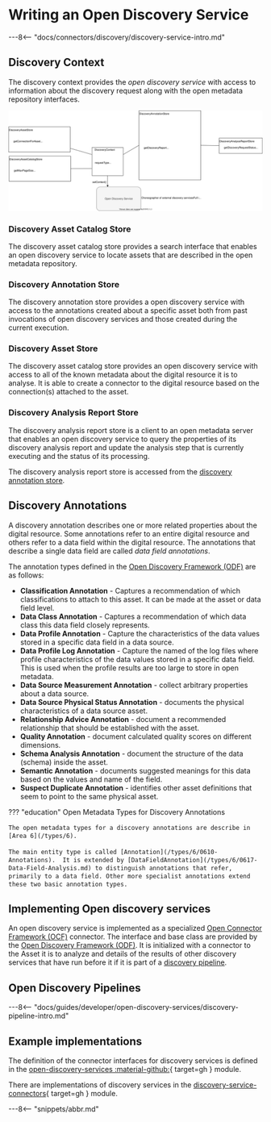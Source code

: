 <!-- SPDX-License-Identifier: CC-BY-4.0 -->
<!-- Copyright Contributors to the ODPi Egeria project. -->

# Writing an Open Discovery Service

---8<-- "docs/connectors/discovery/discovery-service-intro.md"


## Discovery Context

The discovery context provides the *open discovery service* with access to information about the discovery request along with the open metadata repository interfaces.

![Structure of the discovery context](/frameworks/odf/discovery-context.svg)

### Discovery Asset Catalog Store

The discovery asset catalog store provides a search interface that enables an open discovery service to locate assets that are described in the open metadata repository.

### Discovery Annotation Store

The discovery annotation store provides a open discovery service with access to the annotations created about a specific asset both from past invocations of open discovery services and those created during the current execution.

### Discovery Asset Store

The discovery asset catalog store provides an open discovery service with access to all of the known metadata about the digital resource it is to analyse.  It is able to create a connector to the digital resource based on the connection(s) attached to the asset.

### Discovery Analysis Report Store

The discovery analysis report store is a client to an open metadata server that enables an open discovery service to query the properties of its discovery analysis report and update the analysis step that is currently executing and the status of its processing.

The discovery analysis report store is accessed from the [discovery annotation store](#discovery-annotation-store).


## Discovery Annotations

A discovery annotation describes one or more related properties about the digital resource. Some annotations refer to an entire digital resource and others refer to a data field within the digital resource.   The annotations that describe a single data field are called *data field annotations*.

The annotation types defined in the  [Open Discovery Framework (ODF)](/frameworks/odf/overview) are as follows:

* **Classification Annotation** - Captures a recommendation of which classifications to attach to this asset.  It can be made at the asset or data field level.
* **Data Class Annotation** - Captures a recommendation of which data class this data field closely represents.
* **Data Profile Annotation** - Capture the characteristics of the data values stored in a specific data field in a data source.
* **Data Profile Log Annotation** - Capture the named of the log files where profile characteristics of the data values stored in a specific data field.  This is used when the profile results are too large to store in open metadata.
* **Data Source Measurement Annotation** - collect arbitrary properties about a data source.
* **Data Source Physical Status Annotation** - documents the physical characteristics of a data source asset.
* **Relationship Advice Annotation** - document a recommended relationship that should be established with the asset.
* **Quality Annotation** - document calculated quality scores on different dimensions.
* **Schema Analysis Annotation** - document the structure of the data (schema) inside the asset.
* **Semantic Annotation** - documents suggested meanings for this data based on the values and name of the field.
* **Suspect Duplicate Annotation** - identifies other asset definitions that seem to point to the same physical asset.

??? "education" Open Metadata Types for Discovery Annotations

    The open metadata types for a discovery annotations are describe in [Area 6](/types/6).

    The main entity type is called [Annotation](/types/6/0610-Annotations).  It is extended by [DataFieldAnnotation](/types/6/0617-Data-Field-Analysis.md) to distinguish annotations that refer, primarily to a data field. Other more specialist annotations extend these two basic annotation types.

## Implementing Open discovery services

An open discovery service is implemented as a specialized [Open Connector Framework (OCF)](/frameworks/ocf/overview) connector.  The interface and base class are provided by the [Open Discovery Framework (ODF)](/frameworks/odf/overview).  It is initialized with a connector to the Asset it is to analyze and details of the results of other discovery services that have run before it if it is part of a [discovery pipeline](#open-discovery-pipelines).


## Open Discovery Pipelines

---8<-- "docs/guides/developer/open-discovery-services/discovery-pipeline-intro.md"

## Example implementations

The definition of the connector interfaces for discovery services is defined in the [open-discovery-services :material-github:](https://github.com/odpi/egeria/tree/master/open-metadata-implementation/frameworks/open-discovery-framework/src/main/java/org/odpi/openmetadata/frameworks/discovery){ target=gh } module.

There are implementations of discovery services in the [discovery-service-connectors](https://github.com/odpi/egeria/tree/master/open-metadata-implementation/adapters/open-connectors/discovery-service-connectors){ target=gh } module.

---8<-- "snippets/abbr.md"